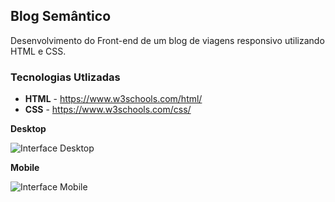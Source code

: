 ## Blog Semântico

Desenvolvimento do Front-end de um blog de viagens responsivo utilizando HTML e CSS.

### Tecnologias Utlizadas

- **HTML** - https://www.w3schools.com/html/
- **CSS** - https://www.w3schools.com/css/

**Desktop**

![Interface Desktop](img/blog-desktop.gif)

**Mobile**

![Interface Mobile](img/blog-mobile.gif)
